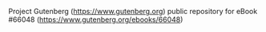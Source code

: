 Project Gutenberg (https://www.gutenberg.org) public repository for
eBook #66048 (https://www.gutenberg.org/ebooks/66048)
